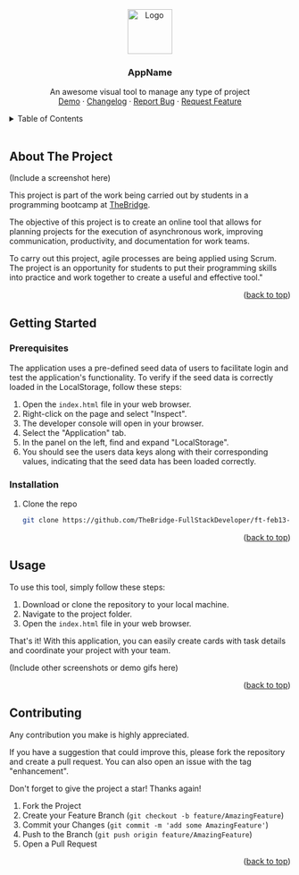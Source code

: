 <div align="center">
  <a href="https://github.com/othneildrew/Best-README-Template">
    <img src="#" alt="Logo" width="80" height="80">
  </a>

  <h3 align="center">AppName</h3>

  <p align="center">
    An awesome visual tool to manage any type of project
    <br />
    <a href="#">Demo</a>
    ·
    <a href="[#](https://github.com/TheBridge-FullStackDeveloper/ft-feb13-team/CHANGELOG.md)">Changelog</a>
     ·
    <a href="https://github.com/TheBridge-FullStackDeveloper/ft-feb13-team/issues">Report Bug</a>
    ·
    <a href="https://github.com/TheBridge-FullStackDeveloper/ft-feb13-team/issues">Request Feature</a>
  </p>
</div>

<details>
  <summary>Table of Contents</summary>
  <ol>
    <li>
      <a href="#about-the-project">About The Project</a>
    </li>
    <li>
      <a href="#getting-started">Getting Started</a>
      <ul>
        <li><a href="#prerequisites">Prerequisites</a></li>
        <li><a href="#installation">Installation</a></li>
      </ul>
    </li>
    <li><a href="#usage">Usage</a></li>
   
    <li><a href="#contributing">Contributing</a></li>
  </ol>
</details>
<br>

## About The Project

(Include a screenshot here)

This project is part of the work being carried out by students in a programming bootcamp at [TheBridge](https://www.thebridge.tech/).

The objective of this project is to create an online tool that allows for planning projects for the execution of asynchronous work, improving communication, productivity, and documentation for work teams.

To carry out this project, agile processes are being applied using Scrum. The project is an opportunity for students to put their programming skills into practice and work together to create a useful and effective tool."

<p align="right">(<a href="#readme-top">back to top</a>)</p>

## Getting Started

### Prerequisites

The application uses a pre-defined seed data of users to facilitate login and test the application's functionality. To verify if the seed data is correctly loaded in the LocalStorage, follow these steps:

1. Open the `index.html` file in your web browser.
2. Right-click on the page and select "Inspect".
3. The developer console will open in your browser.
4. Select the "Application" tab.
5. In the panel on the left, find and expand "LocalStorage".
6. You should see the users data keys along with their corresponding values, indicating that the seed data has been loaded correctly.

### Installation

1. Clone the repo
   ```sh
   git clone https://github.com/TheBridge-FullStackDeveloper/ft-feb13-team.git
   ```

<p align="right">(<a href="#readme-top">back to top</a>)</p>

## Usage

To use this tool, simply follow these steps:

1.  Download or clone the repository to your local machine.
2.  Navigate to the project folder.
3.  Open the `index.html` file in your web browser.

That's it! With this application, you can easily create cards with task details and coordinate your project with your team.

(Include other screenshots or demo gifs here)

<p align="right">(<a href="#readme-top">back to top</a>)</p>

## Contributing

Any contribution you make is highly appreciated.

If you have a suggestion that could improve this, please fork the repository and create a pull request. You can also open an issue with the tag "enhancement".

Don't forget to give the project a star! Thanks again!

1. Fork the Project
2. Create your Feature Branch (`git checkout -b feature/AmazingFeature`)
3. Commit your Changes (`git commit -m 'add some AmazingFeature'`)
4. Push to the Branch (`git push origin feature/AmazingFeature`)
5. Open a Pull Request

<p align="right">(<a href="#readme-top">back to top</a>)</p>
